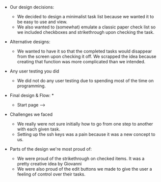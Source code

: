 
* Our design decisions:

    * We decided to design a minimalist task list because we wanted it to be easy to use and view.
    * We also wanted to (somewhat) emulate a classic paper check list so we included checkboxes and strikethrough upon checking the task.


* Alternative designs:
    * We wanted to have it so that the completed tasks would disappear from the screen upon checking it off. We scrapped the idea because creating that function was more complicated than we intended.


* Any user testing you did 

    * We did not do any user testing due to spending most of the time on programming. 


* Final design & Flow:
  * 
  * Start page -->  


* Challenges we faced 
    * We really were not sure initially how to go from one step to another with each given task.
    * Setting up the ssh keys was a pain because it was a new concept to us.


* Parts of the design we're most proud of:

    * We were proud of the strikethrough on checked items. It was a pretty creative idea by Giovanni
    * We were also proud of the edit buttons we made to give the user a feeling of control over their tasks. 
